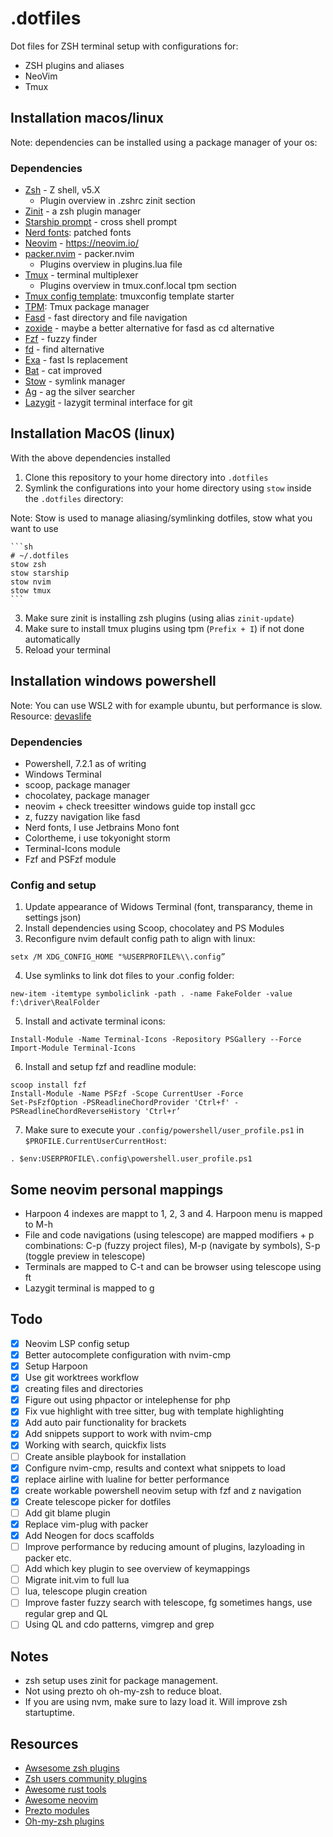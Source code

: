 # .dotfiles
Dot files for ZSH terminal setup with configurations for:
- ZSH plugins and aliases
- NeoVim
- Tmux

## Installation macos/linux
Note: dependencies can be installed using a package manager of your os:

### Dependencies
- [Zsh](https://zsh.sourceforge.io/) - Z shell, v5.X
  - Plugin overview in .zshrc zinit section
- [Zinit](https://github.com/zdharma-continuum/zinit) - a zsh plugin manager
- [Starship prompt](https://starship.rs/) -  cross shell prompt
- [Nerd fonts](https://www.nerdfonts.com/): patched fonts
- [Neovim](https://neovim.io/) -  https://neovim.io/
- [packer.nvim](https://github.com/wbthomason/packer.nvim) - packer.nvim
  - Plugins overview in plugins.lua file
- [Tmux](https://github.com/tmux/tmux/wiki) - terminal multiplexer
  - Plugins overview in tmux.conf.local tpm section
- [Tmux config template](https://github.com/gpakosz/.tmux): tmuxconfig template starter
- [TPM](https://github.com/tmux-plugins/tpm): Tmux package manager
- [Fasd](https://github.com/clvv/fasd) - fast directory and file navigation
- [zoxide](https://github.com/ajeetdsouza/zoxide) - maybe a better alternative for fasd as cd alternative
- [Fzf](https://github.com/junegunn/fzf) - fuzzy finder
- [fd](https://github.com/sharkdp/fd) - find alternative
- [Exa](https://the.exa.website/) - fast ls replacement
- [Bat](https://github.com/sharkdp/bat) - cat improved
- [Stow](https://www.gnu.org/software/stow/manual/stow.html) - symlink manager
- [Ag](https://github.com/ggreer/the_silver_searcher) - ag the silver searcher
- [Lazygit](https://github.com/jesseduffield/lazygit) - lazygit terminal interface for git

## Installation MacOS (linux)
With the above dependencies installed
1. Clone this repository to your home directory into `.dotfiles`
2. Symlink the configurations into your home directory using `stow` inside the `.dotfiles` directory:

Note: Stow is used to manage aliasing/symlinking dotfiles, stow what you want to use

    ```sh
    # ~/.dotfiles
    stow zsh
    stow starship
    stow nvim
    stow tmux
    ```
3. Make sure zinit is installing zsh plugins (using alias `zinit-update`)
5. Make sure to install tmux plugins using tpm (`Prefix + I`) if not done automatically
6. Reload your terminal

## Installation windows powershell
Note: You can use WSL2 with for example ubuntu, but performance is slow. 
Resource: [devaslife](https://www.youtube.com/watch?v=5-aK2_WwrmM)

### Dependencies
- Powershell, 7.2.1 as of writing
- Windows Terminal
- scoop, package manager
- chocolatey, package manager
- neovim + check treesitter windows guide top install gcc
- z, fuzzy navigation like fasd
- Nerd fonts, I use Jetbrains Mono font
- Colortheme, i use tokyonight storm
- Terminal-Icons module
- Fzf and PSFzf module

### Config and setup
1. Update appearance of Widows Terminal (font, transparancy, theme in settings json)
2. Install dependencies using Scoop, chocolatey and PS Modules
3. Reconfigure nvim default config path to align with linux:
```
setx /M XDG_CONFIG_HOME "%USERPROFILE%\\.config”
```
4. Use symlinks to link dot files to your .config folder:
```
new-item -itemtype symboliclink -path . -name FakeFolder -value f:\driver\RealFolder
```
5. Install and activate terminal icons:
```
Install-Module -Name Terminal-Icons -Repository PSGallery --Force
Import-Module Terminal-Icons

```
6. Install and setup fzf and readline module:
```
scoop install fzf
Install-Module -Name PSFzf -Scope CurrentUser -Force
Set-PsFzfOption -PSReadlineChordProvider 'Ctrl+f' -PSReadlineChordReverseHistory 'Ctrl+r’
```
7. Make sure to execute your `.config/powershell/user_profile.ps1` in `$PROFILE.CurrentUserCurrentHost`:
```
. $env:USERPROFILE\.config\powershell.user_profile.ps1
```

## Some neovim personal mappings
- Harpoon 4 indexes are mappt to <leader>1, <leader>2, <leader>3 and <leader>4. Harpoon menu is mapped to M-h
- File and code navigations (using telescope) are mapped modifiers + p combinations: C-p (fuzzy project files), M-p (navigate by symbols), S-p (toggle preview in telescope)
- Terminals are mapped to C-t and can be browser using telescope using <leader>ft
- Lazygit terminal is mapped to <leader> g

## Todo
- [x] Neovim LSP config setup
- [x] Better autocomplete configuration with nvim-cmp
- [x] Setup Harpoon
- [x] Use git worktrees workflow
- [x] creating files and directories
- [x] Figure out using phpactor or intelephense for php
- [x] Fix vue highlight with tree sitter, bug with template highlighting
- [x] Add auto pair functionality for brackets
- [x] Add snippets support to work with nvim-cmp
- [x] Working with search, quickfix lists 
- [ ] Create ansible playbook for installation
- [x] Configure nvim-cmp, results and context what snippets to load
- [x] replace airline with lualine for better performance
- [x] create workable powershell neovim setup with fzf and z navigation
- [x] Create telescope picker for dotfiles
- [ ] Add git blame plugin
- [x] Replace vim-plug with packer
- [x] Add Neogen for docs scaffolds
- [ ] Improve performance by reducing amount of plugins, lazyloading in packer etc.
- [ ] Add which key plugin to see overview of keymappings
- [ ] Migrate init.vim to full lua
- [ ] lua, telescope plugin creation
- [ ] Improve faster fuzzy search with telescope, fg sometimes hangs, use regular grep and QL
- [ ] Using QL and cdo patterns, vimgrep and grep

## Notes
- zsh setup uses zinit for package management.
- Not using prezto oh oh-my-zsh to reduce bloat.
- If you are using nvm, make sure to lazy load it. Will improve zsh startuptime.

## Resources
- [Awsesome zsh plugins](https://github.com/unixorn/awesome-zsh-plugins)
- [Zsh users community plugins](https://github.com/zsh-users)
- [Awesome rust tools](https://github.com/unpluggedcoder/awesome-rust-tools)
- [Awesome neovim](https://github.com/rockerBOO/awesome-neovim)
- [Prezto modules](https://github.com/sorin-ionescu/prezto/tree/master/modules)
- [Oh-my-zsh plugins](https://github.com/ohmyzsh/ohmyzsh/wiki/Plugins)
